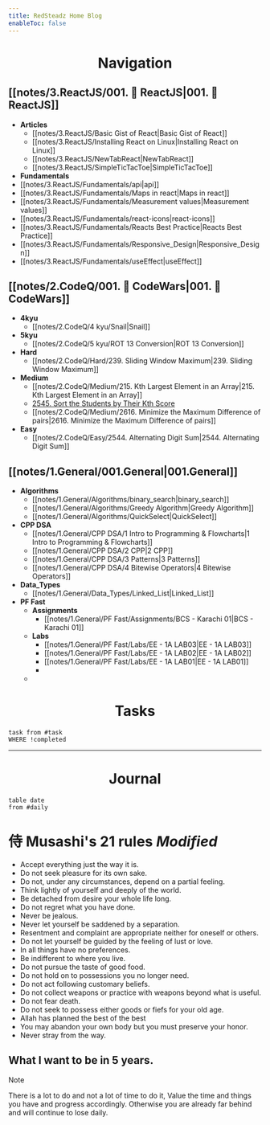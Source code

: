 ```yaml
---
title: RedSteadz Home Blog
enableToc: false
---
```




<h1 align="center"> Navigation </h1>

## [[notes/3.ReactJS/001.  ReactJS|001.  ReactJS]]

- **Articles**
	- [[notes/3.ReactJS/Basic Gist of React|Basic Gist of React]]
	- [[notes/3.ReactJS/Installing React on Linux|Installing React on Linux]]
	- [[notes/3.ReactJS/NewTabReact|NewTabReact]]
	- [[notes/3.ReactJS/SimpleTicTacToe|SimpleTicTacToe]]
- **Fundamentals**
- [[notes/3.ReactJS/Fundamentals/api|api]]
- [[notes/3.ReactJS/Fundamentals/Maps in react|Maps in react]]
- [[notes/3.ReactJS/Fundamentals/Measurement values|Measurement values]]
- [[notes/3.ReactJS/Fundamentals/react-icons|react-icons]]
- [[notes/3.ReactJS/Fundamentals/Reacts Best Practice|Reacts Best Practice]]
- [[notes/3.ReactJS/Fundamentals/Responsive_Design|Responsive_Design]]
- [[notes/3.ReactJS/Fundamentals/useEffect|useEffect]]

## [[notes/2.CodeQ/001.   CodeWars|001.   CodeWars]]
- **4kyu**
	- [[notes/2.CodeQ/4 kyu/Snail|Snail]]
- **5kyu** 
	- [[notes/2.CodeQ/5 kyu/ROT 13 Conversion|ROT 13 Conversion]]
- **Hard**
	- [[notes/2.CodeQ/Hard/239. Sliding Window Maximum|239. Sliding Window Maximum]]
- **Medium**
	- [[notes/2.CodeQ/Medium/215. Kth Largest Element in an Array|215. Kth Largest Element in an Array]]
	- [2545. Sort the Students by Their Kth Score](notes/2.CodeQ/Medium/2545.%20Sort%20the%20Students%20by%20Their%20Kth%20Score.md)
	- [[notes/2.CodeQ/Medium/2616. Minimize the Maximum Difference of pairs|2616. Minimize the Maximum Difference of pairs]]
- **Easy**
	- [[notes/2.CodeQ/Easy/2544. Alternating Digit Sum|2544. Alternating Digit Sum]]

## [[notes/1.General/001.General|001.General]]

- **Algorithms**
	- [[notes/1.General/Algorithms/binary_search|binary_search]]
	- [[notes/1.General/Algorithms/Greedy Algorithm|Greedy Algorithm]]
	- [[notes/1.General/Algorithms/QuickSelect|QuickSelect]]
- **CPP DSA**
	- [[notes/1.General/CPP DSA/1 Intro to Programming & Flowcharts|1 Intro to Programming & Flowcharts]]
	- [[notes/1.General/CPP DSA/2 CPP|2 CPP]]
	- [[notes/1.General/CPP DSA/3 Patterns|3 Patterns]]
	- [[notes/1.General/CPP DSA/4 Bitewise Operators|4 Bitewise Operators]]
- **Data_Types**
	- [[notes/1.General/Data_Types/Linked_List|Linked_List]]
- **PF Fast**
	- **Assignments**
		- [[notes/1.General/PF Fast/Assignments/BCS - Karachi 01|BCS - Karachi 01]]
	- **Labs**
		- [[notes/1.General/PF Fast/Labs/EE - 1A LAB03|EE - 1A LAB03]]
		- [[notes/1.General/PF Fast/Labs/EE - 1A LAB02|EE - 1A LAB02]]
		- [[notes/1.General/PF Fast/Labs/EE -  1A LAB01|EE -  1A LAB01]]
		- 
	- 

<h1 align="center"> Tasks </h2>

```dataview
task from #task 
WHERE !completed
```

---

<h1 align="center">Journal</h1>

```dataview
table date
from #daily 
```

# 侍 Musashi's 21 rules _Modified_
- Accept everything just the way it is.
- Do not seek pleasure for its own sake.
- Do not, under any circumstances, depend on a partial feeling.
- Think lightly of yourself and deeply of the world.
- Be detached from desire your whole life long.
- Do not regret what you have done.
- Never be jealous.
- Never let yourself be saddened by a separation.
- Resentment and complaint are appropriate neither for oneself or others.
- Do not let yourself be guided by the feeling of lust or love.
- In all things have no preferences.
- Be indifferent to where you live.
- Do not pursue the taste of good food.
- Do not hold on to possessions you no longer need.
- Do not act following customary beliefs.
- Do not collect weapons or practice with weapons beyond what is useful.
- Do not fear death.
- Do not seek to possess either goods or fiefs for your old age.
- Allah has planned the best of the best
- You may abandon your own body but you must preserve your honor.
- Never stray from the way.

## What I want to be in 5 years.

>[!note] 
> There is a lot to do and not a lot of time to do it, Value the time and things you have and
> progress accordingly. Otherwise you are already far behind and will continue to lose daily.


